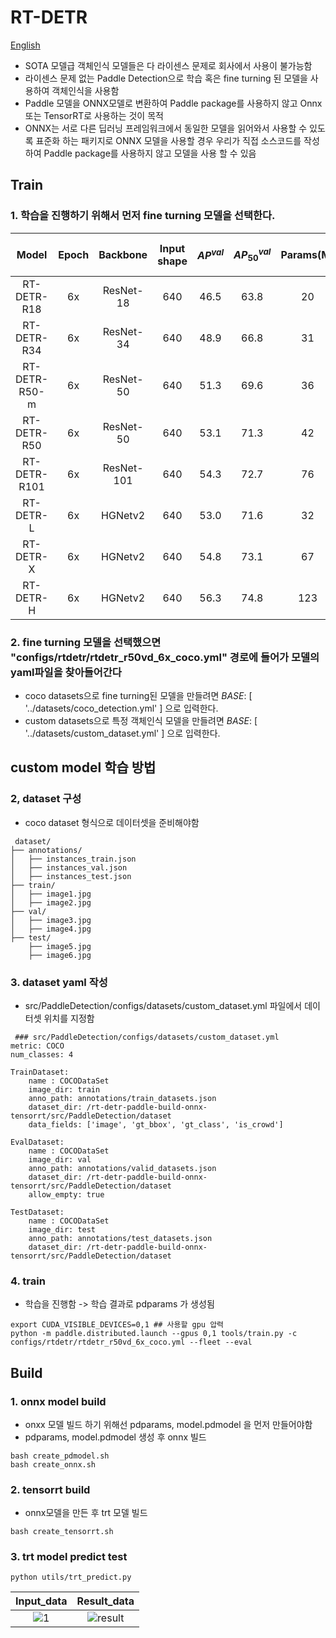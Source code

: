 # RT-DETR
[English](https://github.com/geon0430/rt-detr-paddle-build-onnx-tensorrt/blob/main/README_en.md)
- SOTA 모델급 객체인식 모델들은 다 라이센스 문제로 회사에서 사용이 불가능함
- 라이센스 문제 없는 Paddle Detection으로 학습 혹은 fine turning 된 모델을 사용하여 객체인식을 사용함
- Paddle 모델을 ONNX모델로 변환하여 Paddle package를 사용하지 않고 Onnx 또는 TensorRT로 사용하는 것이 목적
- ONNX는 서로 다른 딥러닝 프레임워크에서 동일한 모델을 읽어와서 사용할 수 있도록 표준화 하는 패키지로 ONNX 모델을 사용할 경우 우리가 직접 소스코드를 작성하여  Paddle package를 사용하지 않고 모델을 사용 할 수 있음


## Train 
### 1. 학습을 진행하기 위해서 먼저 fine turning 모델을 선택한다.
| Model | Epoch | Backbone  | Input shape | $AP^{val}$ | $AP^{val}_{50}$| Params(M) | FLOPs(G) |  T4 TensorRT FP16(FPS) | Pretrained Model | config |
|:--------------:|:-----:|:----------:| :-------:|:--------------------------:|:---------------------------:|:---------:|:--------:| :---------------------: |:------------------------------------------------------------------------------------:|:-------------------------------------------:|
| RT-DETR-R18 | 6x |  ResNet-18 | 640 | 46.5 | 63.8 | 20 | 60 | 217 | [download](https://bj.bcebos.com/v1/paddledet/models/rtdetr_r18vd_dec3_6x_coco.pdparams) | [config](./rtdetr_r18vd_6x_coco.yml)
| RT-DETR-R34 | 6x |  ResNet-34 | 640 | 48.9 | 66.8 | 31 | 92 | 161 | [download](https://bj.bcebos.com/v1/paddledet/models/rtdetr_r34vd_dec4_6x_coco.pdparams) | [config](./rtdetr_r34vd_6x_coco.yml)
| RT-DETR-R50-m | 6x |  ResNet-50 | 640 | 51.3 | 69.6 | 36 | 100 | 145 | [download](https://bj.bcebos.com/v1/paddledet/models/rtdetr_r50vd_m_6x_coco.pdparams) | [config](./rtdetr_r50vd_m_6x_coco.yml)
| RT-DETR-R50 | 6x |  ResNet-50 | 640 | 53.1 | 71.3 | 42 | 136 | 108 | [download](https://bj.bcebos.com/v1/paddledet/models/rtdetr_r50vd_6x_coco.pdparams) | [config](./rtdetr_r50vd_6x_coco.yml)
| RT-DETR-R101 | 6x |  ResNet-101 | 640 | 54.3 | 72.7 | 76 | 259 | 74 | [download](https://bj.bcebos.com/v1/paddledet/models/rtdetr_r101vd_6x_coco.pdparams) | [config](./rtdetr_r101vd_6x_coco.yml)
| RT-DETR-L | 6x |  HGNetv2 | 640 | 53.0 | 71.6 | 32 | 110 | 114 | [download](https://bj.bcebos.com/v1/paddledet/models/rtdetr_hgnetv2_l_6x_coco.pdparams) | [config](rtdetr_hgnetv2_l_6x_coco.yml)
| RT-DETR-X | 6x |  HGNetv2 | 640 | 54.8 | 73.1 | 67 | 234 | 74 | [download](https://bj.bcebos.com/v1/paddledet/models/rtdetr_hgnetv2_x_6x_coco.pdparams) | [config](rtdetr_hgnetv2_x_6x_coco.yml)
| RT-DETR-H | 6x |  HGNetv2 | 640 | 56.3 | 74.8 | 123 | 490 | 40 | [download](https://bj.bcebos.com/v1/paddledet/models/rtdetr_hgnetv2_h_6x_coco.pdparams) | [config](rtdetr_hgnetv2_h_6x_coco.yml)


###  2.  fine turning 모델을 선택했으면 "configs/rtdetr/rtdetr_r50vd_6x_coco.yml" 경로에 들어가 모델의 yaml파일을 찾아들어간다
- coco datasets으로 fine turning된 모델을 만들려면 _BASE_: [ '../datasets/coco_detection.yml' ] 으로 입력한다.
- custom datasets으로 특정 객체인식 모델을 만들려면  _BASE_: [ '../datasets/custom_dataset.yml' ] 으로 입력한다.

##  custom model 학습 방법 
### 2, dataset 구성
- coco dataset 형식으로 데이터셋을 준비해야함
```
 dataset/
├── annotations/
│   ├── instances_train.json
│   ├── instances_val.json
│   ├── instances_test.json
├── train/
│   ├── image1.jpg
│   ├── image2.jpg
├── val/
│   ├── image3.jpg
│   ├── image4.jpg
├── test/
    ├── image5.jpg
    ├── image6.jpg
```
### 3. dataset yaml 작성
- src/PaddleDetection/configs/datasets/custom_dataset.yml 파일에서 데이터셋 위치를 지정함
```
 ### src/PaddleDetection/configs/datasets/custom_dataset.yml
metric: COCO
num_classes: 4

TrainDataset:
    name : COCODataSet
    image_dir: train
    anno_path: annotations/train_datasets.json
    dataset_dir: /rt-detr-paddle-build-onnx-tensorrt/src/PaddleDetection/dataset
    data_fields: ['image', 'gt_bbox', 'gt_class', 'is_crowd']

EvalDataset:
    name : COCODataSet
    image_dir: val
    anno_path: annotations/valid_datasets.json
    dataset_dir: /rt-detr-paddle-build-onnx-tensorrt/src/PaddleDetection/dataset
    allow_empty: true

TestDataset:
    name : COCODataSet
    image_dir: test
    anno_path: annotations/test_datasets.json
    dataset_dir: /rt-detr-paddle-build-onnx-tensorrt/src/PaddleDetection/dataset 
```

### 4. train
- 학습을 진행함 -> 학습 결과로 pdparams 가 생성됨 
```
export CUDA_VISIBLE_DEVICES=0,1 ## 사용할 gpu 압력
python -m paddle.distributed.launch --gpus 0,1 tools/train.py -c configs/rtdetr/rtdetr_r50vd_6x_coco.yml --fleet --eval
```

## Build
### 1. onnx model build
- onxx 모델 빌드 하기 위해선 pdparams,  model.pdmodel 을 먼저 만들어야함
- pdparams,  model.pdmodel 생성 후 onnx 빌드
```
bash create_pdmodel.sh
bash create_onnx.sh
```
### 2. tensorrt build
- onnx모델을 만든 후 trt 모델 빌드
```
bash create_tensorrt.sh
```
### 3. trt model predict test
```
python utils/trt_predict.py
```
|Input_data |Result_data |
|:--------------:|:--------------:|
| ![1](https://github.com/user-attachments/assets/eaf1e9a5-379c-46b5-bdc7-d52845cd6667) | ![result](https://github.com/user-attachments/assets/d190f415-9447-49bb-bc6d-ab3141648870) |

